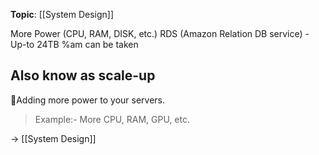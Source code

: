 **Topic**: [[System Design]]

More Power (CPU, RAM, DISK, etc.)
RDS (Amazon Relation DB service) - Up-to 24TB %am can be taken

## Also know as scale-up

 📌Adding more power to your servers. 
> Example:- More CPU, RAM, GPU, etc.

→ [[System Design]]